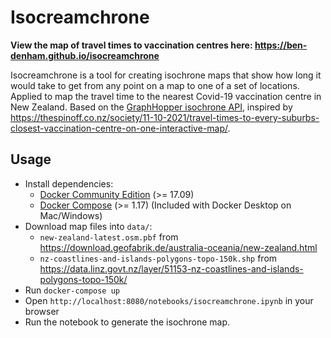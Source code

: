 # Isocreamchrone

**View the map of travel times to vaccination centres here:
https://ben-denham.github.io/isocreamchrone**

Isocreamchrone is a tool for creating isochrone maps that show how
long it would take to get from any point on a map to one of a set of
locations. Applied to map the travel time to the nearest Covid-19
vaccination centre in New Zealand. Based on the [GraphHopper isochrone
API](https://www.graphhopper.com/blog/2018/09/17/graphhopper-routing-engine-0-11-release-open-sourcing-the-isochrone-module/),
inspired by
https://thespinoff.co.nz/society/11-10-2021/travel-times-to-every-suburbs-closest-vaccination-centre-on-one-interactive-map/.

## Usage

* Install dependencies:
  * [Docker Community Edition](https://docs.docker.com/get-docker/) (>= 17.09)
  * [Docker Compose](https://docs.docker.com/compose/install/) (>=
    1.17) (Included with Docker Desktop on Mac/Windows)
* Download map files into `data/`:
  * `new-zealand-latest.osm.pbf` from
    https://download.geofabrik.de/australia-oceania/new-zealand.html
  * `nz-coastlines-and-islands-polygons-topo-150k.shp` from
    https://data.linz.govt.nz/layer/51153-nz-coastlines-and-islands-polygons-topo-150k/
* Run `docker-compose up`
* Open `http://localhost:8080/notebooks/isocreamchrone.ipynb` in your browser
* Run the notebook to generate the isochrone map.
